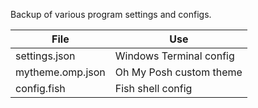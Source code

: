 Backup of various program settings and configs.

| File | Use |
|---|---|
|settings.json|Windows Terminal config|
|mytheme.omp.json|Oh My Posh custom theme|
|config.fish|Fish shell config|